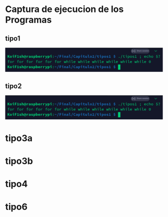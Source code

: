 #    Captura de ejecucion de los Programas

## tipo1
![](Imagenes/Capitulo2/Captura1.png)
## tipo2
![](Imagenes/Capitulo2/Captura1.png)

# tipo3a

# tipo3b

# tipo4

# tipo6
